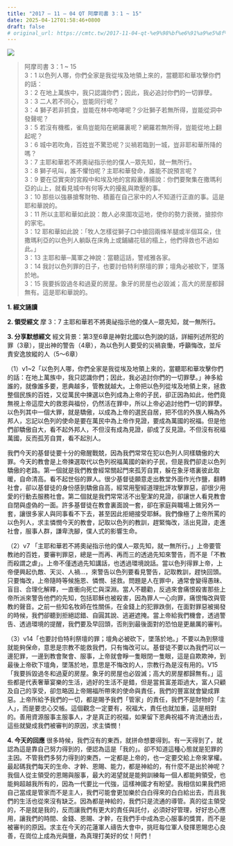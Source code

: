 ```yaml
---
title: "2017 – 11 – 04 QT 阿摩司書 3：1 ~ 15"
date: 2025-04-12T01:58:46+0800
draft: false
# original_url: https://cmtc.tw/2017-11-04-qt-%e9%98%bf%e6%91%a9%e5%8f%b8%e6%9b%b8-3%ef%bc%9a1-15
---
```


![](/images/qt.jpg)
> 阿摩司書 3：1 ~ 15  
> 3：1 以色列人哪，你們全家是我從埃及地領上來的，當聽耶和華攻擊你們的話：  
> 3：2 在地上萬族中，我只認識你們；因此，我必追討你們的一切罪孽。  
> 3：3 二人若不同心，豈能同行呢？  
> 3：4 獅子若非抓食，豈能在林中咆哮呢？少壯獅子若無所得，豈能從洞中發聲呢？  
> 3：5 若沒有機檻，雀鳥豈能陷在網羅裏呢？網羅若無所得，豈能從地上翻起呢？  
> 3：6 城中若吹角，百姓豈不驚恐呢？災禍若臨到一城，豈非耶和華所降的嗎？  
> 3：7 主耶和華若不將奧祕指示他的僕人─眾先知，就一無所行。  
> 3：8 獅子吼叫，誰不懼怕呢？主耶和華發命，誰能不說預言呢？  
> 3：9 要在亞實突的宮殿中和埃及地的宮殿裏傳揚說：你們要聚集在撒瑪利亞的山上，就看見城中有何等大的擾亂與欺壓的事。  
> 3：10 那些以強暴搶奪財物、積蓄在自己家中的人不知道行正直的事。這是耶和華說的。  
> 3：11 所以主耶和華如此說：敵人必來圍攻這地，使你的勢力衰微，搶掠你的家宅。  
> 3：12 耶和華如此說：「牧人怎樣從獅子口中搶回兩條羊腿或半個耳朵，住撒瑪利亞的以色列人躺臥在床角上或鋪繡花毯的榻上，他們得救也不過如此。」  
> 3：13 主耶和華─萬軍之神說：當聽這話，警戒雅各家。  
> 3：14 我討以色列罪的日子，也要討伯特利祭壇的罪；壇角必被砍下，墜落於地。  
> 3：15 我要拆毀過冬和過夏的房屋。象牙的房屋也必毀滅；高大的房屋都歸無有。這是耶和華說的。

**1. 經文誦讀**

**2. 領受經文**
摩 3：7 主耶和華若不將奧祕指示他的僕人─眾先知，就一無所行。

**3. 分享默想經文**
經文背景：第3至6章是神對北國以色列說的話，詳細列述所犯的罪（3章），提出神的警告（4章），為以色列人要受的災禍哀慟，呼籲悔改，並斥責安逸放縱的人（5～6章）

（1）v1\~2「以色列人哪，你們全家是我從埃及地領上來的，當聽耶和華攻擊你們的話：在地上萬族中，我只認識你們；因此，我必追討你們的一切罪孽。」神多給誰的，就像誰多要，恩典越多，管教就越大。上帝把以色列從埃及地領上來，拯救整個民族的百姓，又從萬民中揀選以色列成為上帝的子民，卻正因為如此，他們竟無視上帝這麼大的救恩與福份，仍然活在罪中，所以上帝必追討他們一切的罪孽。以色列其中一個大罪，就是驕傲，以成為上帝的選民自居，把不信的外族人稱為外邦人，忘記以色列的使命是要在萬民中為上帝作見證，要成為萬國的祝福。但是他們卻驕傲自大，看不起外邦人，不但沒有成為見證，卻成了反見證。不但沒有祝福萬國，反而孤芳自賞，看不起別人。

我們今天的基督徒要十分的儆醒戰兢，因為我們常常在犯以色列人同樣驕傲的大罪。今天的教會是上帝揀選取代以色列祝福萬國的新約子民，但是我們卻走以色列驕傲的老路。第一個就是我們教會經常關起門來孤芳自賞，躲在象牙塔裏彼此取暖，自命清高。看不起世俗的罪人。很少基督徒願意走出教堂外面作光作鹽，翻轉社會，卻以基督徒的身份感到驕傲自高，經常用聖經道理批評攻擊罪惡，卻很少用愛的行動去服務社會。第二個就是我們常常活不出聖潔的見證，卻讓世人看見教會自閉與虛偽的一面。許多基督徒在教會裏面說一套，卻在家庭與職場上做另外一套，讓很多家人與同事看不下去，甚至因此拒絕接受耶穌。我們像極了上帝所罵的以色列人，求主憐憫今天的教會，記取以色列的教訓，趕緊悔改，活出見證，走進社會，服事人群，謙卑洗腳，僕人式的影響生命。

（2）v7 「主耶和華若不將奧祕指示他的僕人─眾先知，就一無所行。」上帝要管教祂的百姓，要審判罪惡，總是一而再、再而三的透過先知來警告，而不是「不教而殺謂之虐」。上帝不僅透過先知講話，也透過環境說話。當以色列得罪上帝，上帝便興起仇敵、天災、人禍…，來警告以色列要看見警告，記取教訓，趕快回頭。只要悔改，上帝隨時等候施恩、憐憫、拯救。問題是人在罪中，通常會變得愚昧、盲目、合理化解釋，一直衝向死亡與深淵。當人不聽勸，反過來會痛恨殺害那些上帝所派來警告他們的先知，包括耶穌也被殺害，因為罪人一心向罪，痛恨悔改與管教的聲音。之前一些知名牧師在性關係，在金錢上的犯罪跌倒，在面對罪惡被揭發的時候，我們卻聽到拒絕認錯、自圓其說、逃避遮掩。當上帝給我們機會，透過警告、透過環境的提醒，我們要及早回頭，否則到最後面對的恐怕是更嚴厲的審判。

（3）v14「也要討伯特利祭壇的罪；壇角必被砍下，墜落於地。」不要以為到祭壇就能夠保命，意思是宗教不能救我們，只有悔改可以。基督徒不要以為我們可以一邊犯罪，一邊到教會聚會、服事，上帝就會睜一隻眼閉一隻眼，這是自欺欺神，到最後上帝砍下壇角，墜落於地，意思是不悔改的人，宗教行為是沒有用的。V15「我要拆毀過冬和過夏的房屋。象牙的房屋也必毀滅；高大的房屋都歸無有。」這些都是代表奢華宴樂的生活，過好的生活不是錯，但是當貧富差距過大，富人只顧及自己的享受，卻忽略因上帝賜福所帶來的使命與責任，我們的豐富就會變成罪惡。上帝所給予我們的一切，都是賜予我們「管家」的責任，我們不是財物的「主人」，而是要忠心交帳。這個觀念一定要有，祝福大，責任也就加重，這是相對的。善用資源服事主服事人，才是真正的祝福，如果留下恩典祝福不肯流通出去，這些就變成我們被審判的原因，求主憐憫！

**4. 今天的回應**
很多時候，我們沒有的東西，就拼命想要得到。有一天得到了，就認為這是靠自己努力得到的，便認為這是「我的」。卻不知道這種心態就是犯罪的主因。不管我們多努力得到的東西，一定都是上帝的，也一定要交給上帝來掌權。最起碼我們每天的生命、才幹、恩賜、能力，都是神給的，有什麼不是出於神呢？我個人從主領受的恩賜與服事，最大的渴望就是能夠訓練每一個人都能夠領受，也能夠超越我所有的，因為一代要比一代強，這樣神國才有盼望。我相信如果我們把自己當成是管家而不是主人，我們可能會更加樂於白白得來的白白給出去，而且我們的生活也從來沒有缺乏。因為都是神給的，我們只是流通的導管。真的從主領受的，不是就是我的，反而讓我們有更大的責任與託付，必須好好管理，好好忠心應用，讓我們的時間、金錢、恩賜、才幹，在我們手中成為忠心服事的獎賞，而不是被審判的原因。求主在今天的花蓮軍人禱告大會中，挑旺每位軍人發揮恩賜忠心良善，在崗位上成為光與鹽，為真理打美好的仗！阿們！
